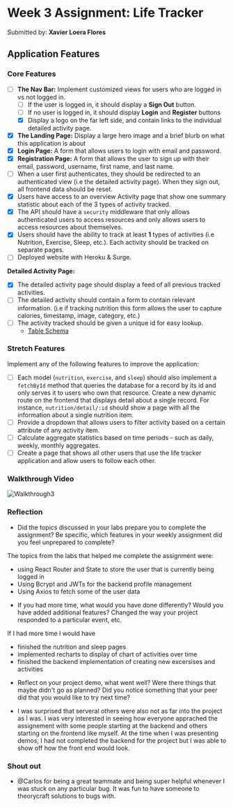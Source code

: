 

# Week 3 Assignment: Life Tracker

Submitted by: **Xavier Loera Flores**


## Application Features

### Core Features

- [ ] **The Nav Bar:** Implement customized views for users who are logged in vs not logged in.
  - [ ] If the user is logged in, it should display a **Sign Out** button. 
  - [ ] If no user is logged in, it should display **Login** and **Register** buttons
  - [x] Display a logo on the far left side, and contain links to the individual detailed activity page. 
- [x] **The Landing Page:** Display a large hero image and a brief blurb on what this application is about
- [x] **Login Page:** A form that allows users to login with email and password.
- [x] **Registration Page:** A form that allows the user to sign up with their email, password, username, first name, and last name.
- [ ] When a user first authenticates, they should be redirected to an authenticated view (i.e the detailed activity page). When they sign out, all frontend data should be reset.
- [x] Users have access to an overview Activity page that show one summary statistic about each of the 3 types of activity tracked.
- [x] The API should have a `security` middleware that only allows authenticated users to access resources and only allows users to access resources about themselves. 
- [x] Users should have the ability to track at least **1** types of activities (i.e Nutrition, Exercise, Sleep, etc.). Each activity should be tracked on separate pages.
- [ ] Deployed website with Heroku & Surge. 

**Detailed Activity Page:**
- [x] The detailed activity page should display a feed of all previous tracked activities.
- [ ] The detailed activity should contain a form to contain relevant information. (i.e if tracking nutrition this form allows the user to capture calories, timestamp, image, category, etc.) 
- [ ] The activity tracked should be given a unique id for easy lookup.
  * [Table Schema](https://github.com/xavierloeraflores/Life-Tracker/blob/master/life_tracker_back/lifetrack-schema.sql) 

### Stretch Features

Implement any of the following features to improve the application:
- [ ] Each model (`nutrition`, `exercise`, and `sleep`) should also implement a `fetchById` method that queries the database for a record by its id and only serves it to users who own that resource. Create a new dynamic route on the frontend that displays detail about a single record. For instance, `nutrition/detail/:id` should show a page with all the information about a single nutrition item.
- [ ] Provide a dropdown that allows users to filter activity based on a certain attribute of any activity item.
- [ ] Calculate aggregate statistics based on time periods - such as daily, weekly, monthly aggregates.
- [ ] Create a page that shows all other users that use the life tracker application and allow users to follow each other.

### Walkthrough Video


![Walkthrough3](https://media.giphy.com/media/EDygWBR0AoiEZL2lbF/giphy.gif)

### Reflection

* Did the topics discussed in your labs prepare you to complete the assignment? Be specific, which features in your weekly assignment did you feel unprepared to complete?

The topics from the labs that helped me complete the assignment were:
- using React Router and State to store the user that is currently being logged in
- Using Bcrypt and JWTs for the backend profile management
- Using Axios to fetch some of the user data

* If you had more time, what would you have done differently? Would you have added additional features? Changed the way your project responded to a particular event, etc.
  
If I had more time I would have
- finished the nutrition and sleep pages
- implemented recharts to display of chart of activities over time
- finished the backend implementation of creating new excersises and activities

* Reflect on your project demo, what went well? Were there things that maybe didn't go as planned? Did you notice something that your peer did that you would like to try next time?

* I was surprised that serveral others were also not as far into the project as I was. I was very interested in seeing how everyone apprached the assignement with some people starting at the backend and others starting on the frontend like myself. At the time when I was presenting demos, I had not completed the backend for the project but I was able to show off how the front end would look. 


### Shout out


- @Carlos for being a great teammate and being super helpful whenever I was stuck on any particular bug. It was fun to have someone to theorycraft solutions to bugs with. 
